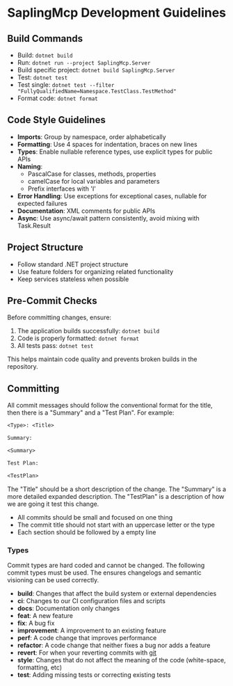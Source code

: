 # SaplingMcp Development Guidelines

## Build Commands

- Build: `dotnet build`
- Run: `dotnet run --project SaplingMcp.Server`
- Build specific project: `dotnet build SaplingMcp.Server`
- Test: `dotnet test`
- Test single: `dotnet test --filter "FullyQualifiedName=Namespace.TestClass.TestMethod"`
- Format code: `dotnet format`

## Code Style Guidelines

- **Imports**: Group by namespace, order alphabetically
- **Formatting**: Use 4 spaces for indentation, braces on new lines
- **Types**: Enable nullable reference types, use explicit types for public APIs
- **Naming**:
  - PascalCase for classes, methods, properties
  - camelCase for local variables and parameters
  - Prefix interfaces with 'I'
- **Error Handling**: Use exceptions for exceptional cases, nullable for expected failures
- **Documentation**: XML comments for public APIs
- **Async**: Use async/await pattern consistently, avoid mixing with Task.Result

## Project Structure

- Follow standard .NET project structure
- Use feature folders for organizing related functionality
- Keep services stateless when possible

## Pre-Commit Checks

Before committing changes, ensure:
1. The application builds successfully: `dotnet build`
2. Code is properly formatted: `dotnet format`
3. All tests pass: `dotnet test`

This helps maintain code quality and prevents broken builds in the repository.

## Committing

All commit messages should follow the conventional format for the title, then
there is a "Summary" and a "Test Plan". For example:

```txt
<Type>: <Title>

Summary:

<Summary>

Test Plan:

<TestPlan>
```

The "Title" should be a short description of the change. The "Summary" is a
more detailed expanded description. The "TestPlan" is a description of how we
are going it test this change.

- All commits should be small and focused on one thing
- The commit title should not start with an uppercase letter or the type
- Each section should be followed by a empty line

### Types

Commit types are hard coded and cannot be changed. The following commit types
must be used. The ensures changelogs and semantic visioning can be used
correctly.

- **build**: Changes that affect the build system or external dependencies
- **ci**: Changes to our CI configuration files and scripts
- **docs**: Documentation only changes
- **feat**: A new feature
- **fix**: A bug fix
- **improvement**: A improvement to an existing feature
- **perf**: A code change that improves performance
- **refactor**: A code change that neither fixes a bug nor adds a feature
- **revert**: For when your reverting commits with [git](https://git-scm.com/docs/git-revert)
- **style**: Changes that do not affect the meaning of the code (white-space, formatting, etc)
- **test**: Adding missing tests or correcting existing tests

